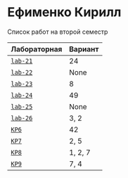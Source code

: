 # Ефименко Кирилл
<summary>Список работ на второй семестр</summary>


| **Лабораторная**                                                              | **Вариант**                       |
|-------------------------------------------------------------------------------|-----------------------------------|
| [`lab-21`](https://github.com/Maxsmile123/MAI_109B_22/tree/main/Efimenko/lab21) | 24                              |
| [`lab-22`](https://github.com/Maxsmile123/MAI_109B_22/tree/main/Efimenko/lab22) | None   |
| [`lab-23`](https://github.com/Maxsmile123/MAI_109B_22/tree/main/Efimenko/lab23) | 8                   |
| [`lab-24`](https://github.com/Maxsmile123/MAI_109B_22/tree/main/Efimenko/lab24) | 49                |
| [`lab-25`](https://github.com/Maxsmile123/MAI_109B_22/tree/main/Efimenko/lab25) | None                 |
| [`lab-26`](https://github.com/Maxsmile123/MAI_109B_22/tree/main/Efimenko/lab26) | 3, 2 |
| [`KP6`](https://github.com/Maxsmile123/MAI_109B_22/tree/main/Efimenko/KP6)      | 42                  |
| [`KP7`](https://github.com/Maxsmile123/MAI_109B_22/tree/main/Efimenko/KP7)      | 2, 5                  |
| [`KP8`](https://github.com/Maxsmile123/MAI_109B_22/tree/main/Efimenko/KP8)      | 1, 2, 7                 |
| [`KP9`](https://github.com/Maxsmile123/MAI_109B_22/tree/main/Efimenko/KP9)      | 7, 4                  |
